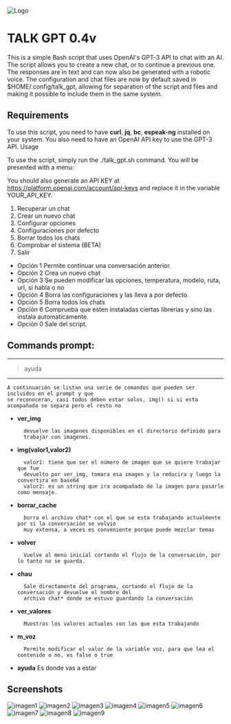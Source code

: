 ![Logo](./images/grid_0.png)

# TALK GPT 0.4v

This is a simple Bash script that uses OpenAI's GPT-3 API to chat with an AI. The script allows you to create a new chat, or to continue a previous one. The responses are in text and can now also be generated with a robotic voice.
The configuration and chat files are now by default saved in $HOME/.config/talk_gpt, allowing for separation of the script and files and making it possible to include them in the same system.


## Requirements

To use this script, you need to have **curl**, **jq**, **bc**, **espeak-ng** installed on your system. You also need to have an OpenAI API key to use the GPT-3 API.
Usage

To use the script, simply run the ./talk_gpt.sh command. You will be presented with a menu:

You should also generate an API KEY at https://platform.openai.com/account/api-keys and replace it in the variable YOUR_API_KEY.


1. Recuperar un chat 
2. Crear un nuevo chat
3. Configurar opciones
4. Configuraciones por defecto
5. Borrar todos los chats
6. Comprobar el sistema (BETA)
0. Salir

  *  Opción 1 Permite continuar una conversación anterior.
  *  Opción 2 Crea un nuevo chat
  *  Opción 3 Se pueden modificar las opciones, temperatura, modelo, ruta, url, si habla o no
  *  Opción 4 Borra las configuraciones y las lleva a por defecto.
  *  Opción 5 Borra todos los chats
  *  Opción 6 Comprueba que esten instaladas ciertas librerias y sino las instala automaticamente.
  *  Opción 0 Sale del script.


## Commands prompt:
---
> ayuda
---

~~~
A continuación se listan una serie de comandos que pueden ser incluidos en el prompt y que 
se reconoceran, casi todos deben estar solos, img() si si esta acompañada se separa pero el resto no
~~~
* **ver_img**

        devuelve las imagenes disponibles en el directorio definido para
        trabajar con imagenes.

* **img(valor1,valor2)**

        valor1: tiene que ser el número de imagen que se quiere trabajar que fue
        devuelto por ver_img, tomara esa imagen y la reducira y luego la convertira en base64
        valor2: es un string que ira acompañado de la imagen para pasarle como mensaje.

* **borrar_cache**

        borra el archivo chat* con el que se esta trabajando actualmente por si la conversación se volvio
        muy extensa, a veces es conveniente porque puede mezclar temas

* **volver**

        Vuelve al menú inicial cortando el flujo de la conversación, por lo tanto no se guarda.

* **chau**

        Sale directamente del programa, cortando el flujo de la conversación y devuelve el nombre del
        archivo chat* donde se estuvo guardando la conversación

* **ver_valores**

        Muestras los valores actuales con los que esta trabajando

* **m_voz**

        Permite modificar el valor de la variable voz, para que lea el contenido o no, es false o true

* **ayuda**
        Es donde vas a estar

## Screenshots


![imagen1](./images/imagen1.png)
![imagen2](./images/imagen2.png)
![imagen3](./images/imagen3.png)
![imagen4](./images/imagen4.png)
![imagen5](./images/imagen5.png)
![imagen6](./images/imagen6.png)
![imagen7](./images/imagen7.png)
![imagen8](./images/imagen8.png)
![imagen9](./images/imagen9.png)
